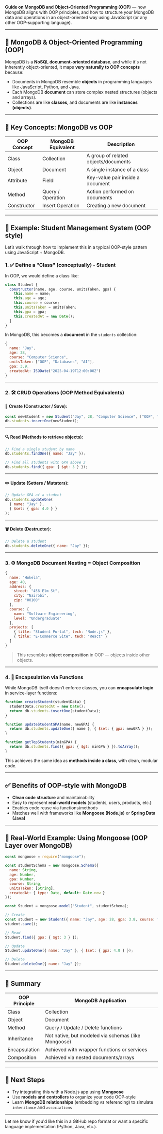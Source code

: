  **Guide on MongoDB and Object-Oriented Programming (OOP)** — how MongoDB aligns with OOP principles, and how to structure your MongoDB data and operations in an object-oriented way using JavaScript (or any other OOP-supporting language).

---

## 📘 MongoDB & Object-Oriented Programming (OOP)

MongoDB is a **NoSQL document-oriented database**, and while it's not inherently object-oriented, it maps **very naturally to OOP concepts** because:

- Documents in MongoDB resemble **objects** in programming languages like JavaScript, Python, and Java.
- Each MongoDB **document** can store complex nested structures (objects and arrays).
- Collections are like **classes**, and documents are like **instances (objects)**.

---

## 🧠 Key Concepts: MongoDB vs OOP

| OOP Concept     | MongoDB Equivalent     | Description |
|-----------------|------------------------|-------------|
| Class           | Collection             | A group of related objects/documents |
| Object          | Document               | A single instance of a class |
| Attribute       | Field                  | Key-value pair inside a document |
| Method          | Query / Operation      | Action performed on documents |
| Constructor     | Insert Operation       | Creating a new document |

---

## 📁 Example: Student Management System (OOP style)

Let’s walk through how to implement this in a typical OOP-style pattern using JavaScript + MongoDB.

### 1. ✅ Define a "Class" (conceptually) - Student

In OOP, we would define a class like:

```js
class Student {
  constructor(name, age, course, unitsTaken, gpa) {
    this.name = name;
    this.age = age;
    this.course = course;
    this.unitsTaken = unitsTaken;
    this.gpa = gpa;
    this.createdAt = new Date();
  }
}
```

In MongoDB, this becomes a **document** in the `students` collection:

```js
{
  name: "Jay",
  age: 28,
  course: "Computer Science",
  unitsTaken: ["OOP", "Databases", "AI"],
  gpa: 3.9,
  createdAt: ISODate("2025-04-19T12:00:00Z")
}
```

---

### 2. 🛠️ CRUD Operations (OOP Method Equivalents)

#### 📌 Create (Constructor / Save):

```js
const newStudent = new Student("Jay", 28, "Computer Science", ["OOP", "AI"], 3.9);
db.students.insertOne(newStudent);
```

---

#### 🔍 Read (Methods to retrieve objects):

```js
// Find a single student by name
db.students.findOne({ name: "Jay" });

// Find all students with GPA above 3
db.students.find({ gpa: { $gt: 3 } });
```

---

#### ✏️ Update (Setters / Mutators):

```js
// Update GPA of a student
db.students.updateOne(
  { name: "Jay" },
  { $set: { gpa: 4.0 } }
);
```

---

#### 🗑️ Delete (Destructor):

```js
// Delete a student
db.students.deleteOne({ name: "Jay" });
```

---

### 3. ⚙️ MongoDB Document Nesting = Object Composition

```js
{
  name: "Hokela",
  age: 40,
  address: {
    street: "456 Elm St",
    city: "Nairobi",
    zip: "00100"
  },
  course: {
    name: "Software Engineering",
    level: "Undergraduate"
  },
  projects: [
    { title: "Student Portal", tech: "Node.js" },
    { title: "E-Commerce Site", tech: "React" }
  ]
}
```

> This resembles **object composition** in OOP — objects inside other objects.

---

### 4. 🔁 Encapsulation via Functions

While MongoDB itself doesn’t enforce classes, you can **encapsulate logic** in service-layer functions:

```js
function createStudent(studentData) {
  studentData.createdAt = new Date();
  return db.students.insertOne(studentData);
}

function updateStudentGPA(name, newGPA) {
  return db.students.updateOne({ name }, { $set: { gpa: newGPA } });
}

function getTopStudents(minGPA) {
  return db.students.find({ gpa: { $gt: minGPA } }).toArray();
}
```

This achieves the same idea as **methods inside a class**, with clean, modular code.

---

## ✅ Benefits of OOP-style with MongoDB

- **Clean code structure** and maintainability
- Easy to represent **real-world models** (students, users, products, etc.)
- Enables code reuse via functions/methods
- Matches well with frameworks like **Mongoose (Node.js)** or **Spring Data (Java)**

---

## 🔄 Real-World Example: Using Mongoose (OOP Layer over MongoDB)

```js
const mongoose = require("mongoose");

const studentSchema = new mongoose.Schema({
  name: String,
  age: Number,
  gpa: Number,
  course: String,
  unitsTaken: [String],
  createdAt: { type: Date, default: Date.now }
});

const Student = mongoose.model("Student", studentSchema);

// Create
const student = new Student({ name: "Jay", age: 28, gpa: 3.8, course: "CS", unitsTaken: ["OOP"] });
student.save();

// Read
Student.find({ gpa: { $gt: 3 } });

// Update
Student.updateOne({ name: "Jay" }, { $set: { gpa: 4.0 } });

// Delete
Student.deleteOne({ name: "Jay" });
```

---

## 🧩 Summary

| OOP Principle     | MongoDB Application                             |
|-------------------|-------------------------------------------------|
| Class             | Collection                                      |
| Object            | Document                                        |
| Method            | Query / Update / Delete functions               |
| Inheritance       | Not native, but modeled via schemas (like Mongoose) |
| Encapsulation     | Achieved with wrapper functions or services     |
| Composition       | Achieved via nested documents/arrays            |

---

## 🚀 Next Steps

- Try integrating this with a Node.js app using **Mongoose**
- Use **models and controllers** to organize your code OOP-style
- Learn **MongoDB relationships** (embedding vs referencing) to simulate `inheritance` and `associations`

---

Let me know if you'd like this in a GitHub repo format or want a specific language implementation (Python, Java, etc.).
